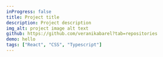 ```yaml
---
inProgress: false
title: Project title
description: Project description
img_alt: project image alt text
github: https://github.com/veranikabarel?tab=repositories
demo: hello
tags: ["React", "CSS", "Typescript"]
---
```

